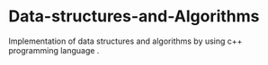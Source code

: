 # Data-structures-and-Algorithms
Implementation of data structures and algorithms by using c++ programming language .
